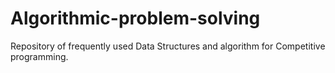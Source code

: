 # Algorithmic-problem-solving
Repository of frequently used Data Structures and algorithm for Competitive programming.

